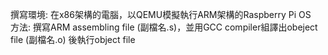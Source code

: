 撰寫環境: 在x86架構的電腦，以QEMU模擬執行ARM架構的Raspberry Pi OS  
方法: 撰寫ARM assembling file (副檔名.s)，並用GCC compiler組譯出obeject file (副檔名.o) 後執行object file
